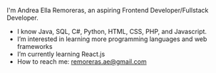 I'm Andrea Ella Remoreras, an aspiring Frontend Developer/Fullstack Developer.

- I know Java, SQL, C#, Python, HTML, CSS, PHP, and Javascript.
- I’m interested in learning more programming languages and web frameworks
- I’m currently learning React.js
- How to reach me: remoreras.ae@gmail.com

<!---

--->
